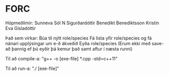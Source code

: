 # FORC
Hópmeðlimir: Sunneva Sól N Sigurðardóttir
             Benedikt Benediktsson
             Kristín Eva Gísladóttir

Það sem virkar:
    Búa til nýtt role/species
    Fá lista yfir role/species og fá nánari upplýsingar um e-ð ákveðið
    Eyða role/species
        (Erum ekki með save-að þannig ef þú eyðir þá kemur það samt aftur í næsta runni)

Til að compile-a:
    "g++ -o [exe-file] *.cpp -std=c++11"

Til að run-a:
    "./ [exe-file]"